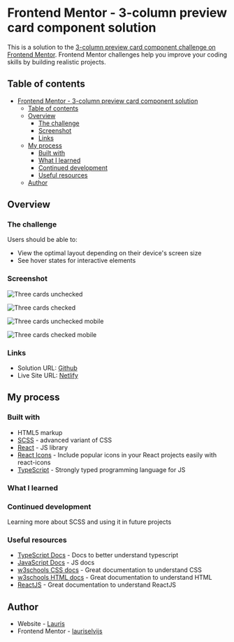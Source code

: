 # Frontend Mentor - 3-column preview card component solution

This is a solution to the [3-column preview card component challenge on Frontend Mentor](https://www.frontendmentor.io/challenges/3column-preview-card-component-pH92eAR2-). Frontend Mentor challenges help you improve your coding skills by building realistic projects.

## Table of contents

- [Frontend Mentor - 3-column preview card component solution](#frontend-mentor---3-column-preview-card-component-solution)
  - [Table of contents](#table-of-contents)
  - [Overview](#overview)
    - [The challenge](#the-challenge)
    - [Screenshot](#screenshot)
    - [Links](#links)
  - [My process](#my-process)
    - [Built with](#built-with)
    - [What I learned](#what-i-learned)
    - [Continued development](#continued-development)
    - [Useful resources](#useful-resources)
  - [Author](#author)

## Overview

### The challenge

Users should be able to:

- View the optimal layout depending on their device's screen size
- See hover states for interactive elements

### Screenshot

![Three cards unchecked](https://user-images.githubusercontent.com/85683069/163214826-346b61a0-521e-42b3-8dca-9da5cc873795.png)

![Three cards checked](https://user-images.githubusercontent.com/85683069/163214824-71144aaf-c178-4df9-b5dd-63a1c48f30f7.png)

![Three cards unchecked mobile](https://user-images.githubusercontent.com/85683069/163214818-e470d051-a5bf-41d0-83ae-d47cf6bf49ae.png)

![Three cards checked mobile](https://user-images.githubusercontent.com/85683069/163214822-869c4ca0-099c-48b5-aef1-888b77b9a416.png)

### Links

- Solution URL: [Github](https://github.com/lauriselvijs/3-column-preview-card-component)
- Live Site URL: [Netlify](https://b81b96-3-column-preview-card-component.netlify.app/)

## My process

### Built with

- HTML5 markup
- [SCSS](https://sass-lang.com/) - advanced variant of CSS
- [React](https://reactjs.org/) - JS library
- [React Icons](https://react-icons.github.io/react-icons/) - Include popular icons in your React projects easily with react-icons
- [TypeScript](https://www.typescriptlang.org/) - Strongly typed programming language for JS

### What I learned

### Continued development

Learning more about SCSS and using it in future projects

### Useful resources

- [TypeScript Docs](https://www.typescriptlang.org/docs/) - Docs to better understand typescript
- [JavaScript Docs](https://developer.mozilla.org/en-US/docs/Web/JavaScript) - JS docs
- [w3schools CSS docs](https://www.w3schools.com/css/default.asp) - Great documentation to understand CSS
- [w3schools HTML docs](https://www.w3schools.com/html/default.asp) - Great documentation to understand HTML
- [ReactJS](https://reactjs.org/docs/getting-started.html) - Great documentation to understand ReactJS

## Author

- Website - [Lauris](https://portfolio-rouge-seven.vercel.app/)
- Frontend Mentor - [lauriselvijs](https://www.frontendmentor.io/profile/lauriselvijs)
